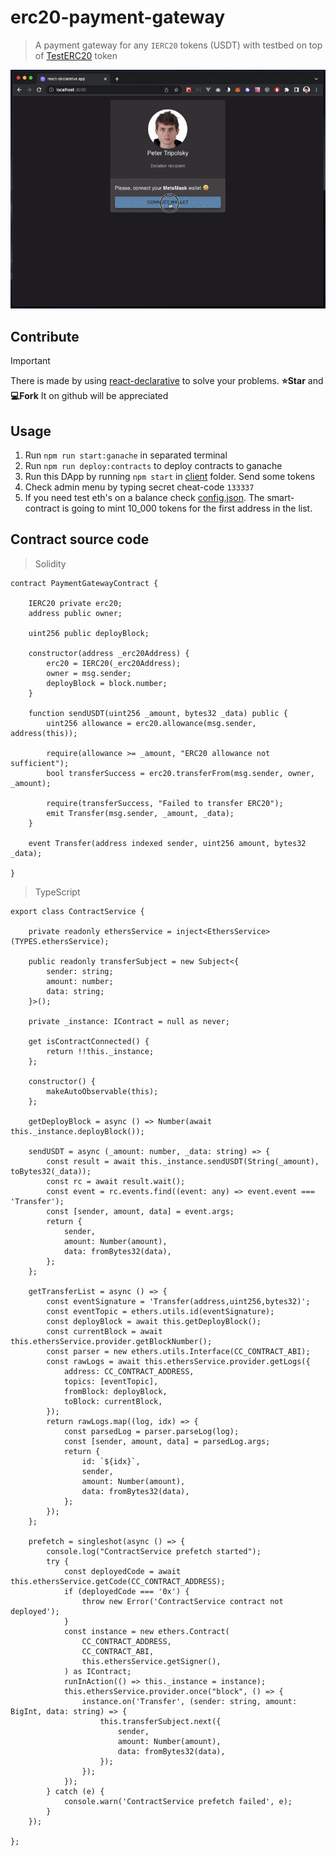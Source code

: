 # erc20-payment-gateway

> A payment gateway for any `IERC20` tokens (USDT) with testbed on top of [TestERC20](https://stackoverflow.com/questions/75043524/minimal-erc20-contract-for-testing/75043525#75043525) token

![screencast.git](./assets/screencast.gif)

## Contribute

> [!IMPORTANT]
> There is made by using [react-declarative](https://github.com/react-declarative/react-declarative) to solve your problems. **⭐Star** and **💻Fork** It on github will be appreciated

## Usage

1. Run `npm run start:ganache` in separated terminal
2. Run `npm run deploy:contracts` to deploy contracts to ganache
3. Run this DApp by running `npm start` in [client](./packages/client) folder. Send some tokens
4. Check admin menu by typing secret cheat-code `133337`
5. If you need test eth's on a balance check [config.json](./config.json). The smart-contract is going to mint 10_000 tokens for the first address in the list.

## Contract source code

> Solidity

```solidity
contract PaymentGatewayContract {

    IERC20 private erc20;
    address public owner;

    uint256 public deployBlock;

    constructor(address _erc20Address) {
        erc20 = IERC20(_erc20Address);
        owner = msg.sender;
        deployBlock = block.number;
    }

    function sendUSDT(uint256 _amount, bytes32 _data) public {
        uint256 allowance = erc20.allowance(msg.sender, address(this));

        require(allowance >= _amount, "ERC20 allowance not sufficient");
        bool transferSuccess = erc20.transferFrom(msg.sender, owner, _amount);

        require(transferSuccess, "Failed to transfer ERC20");
        emit Transfer(msg.sender, _amount, _data);
    }

    event Transfer(address indexed sender, uint256 amount, bytes32 _data);

}
```

> TypeScript

```tsx
export class ContractService {

    private readonly ethersService = inject<EthersService>(TYPES.ethersService);

    public readonly transferSubject = new Subject<{
        sender: string;
        amount: number;
        data: string;
    }>();

    private _instance: IContract = null as never;

    get isContractConnected() {
        return !!this._instance;
    };

    constructor() {
        makeAutoObservable(this);
    };

    getDeployBlock = async () => Number(await this._instance.deployBlock());

    sendUSDT = async (_amount: number, _data: string) => {
        const result = await this._instance.sendUSDT(String(_amount), toBytes32(_data));
        const rc = await result.wait();
        const event = rc.events.find((event: any) => event.event === 'Transfer');
        const [sender, amount, data] = event.args;
        return {
            sender,
            amount: Number(amount),
            data: fromBytes32(data),
        };
    };

    getTransferList = async () => {
        const eventSignature = 'Transfer(address,uint256,bytes32)';
        const eventTopic = ethers.utils.id(eventSignature);
        const deployBlock = await this.getDeployBlock();
        const currentBlock = await this.ethersService.provider.getBlockNumber();
        const parser = new ethers.utils.Interface(CC_CONTRACT_ABI);
        const rawLogs = await this.ethersService.provider.getLogs({
            address: CC_CONTRACT_ADDRESS,
            topics: [eventTopic],
            fromBlock: deployBlock, 
            toBlock: currentBlock,
        });
        return rawLogs.map((log, idx) => {
            const parsedLog = parser.parseLog(log);
            const [sender, amount, data] = parsedLog.args;
            return {
                id: `${idx}`,
                sender,
                amount: Number(amount),
                data: fromBytes32(data),
            };
        });
    };

    prefetch = singleshot(async () => {
        console.log("ContractService prefetch started");
        try {
            const deployedCode = await this.ethersService.getCode(CC_CONTRACT_ADDRESS);
            if (deployedCode === '0x') {
                throw new Error('ContractService contract not deployed');
            }
            const instance = new ethers.Contract(
                CC_CONTRACT_ADDRESS,
                CC_CONTRACT_ABI,
                this.ethersService.getSigner(),
            ) as IContract;
            runInAction(() => this._instance = instance);
            this.ethersService.provider.once("block", () => {
                instance.on('Transfer', (sender: string, amount: BigInt, data: string) => {
                    this.transferSubject.next({
                        sender,
                        amount: Number(amount),
                        data: fromBytes32(data),
                    });
                });
            });
        } catch (e) {
            console.warn('ContractService prefetch failed', e);
        }
    });

};
```
